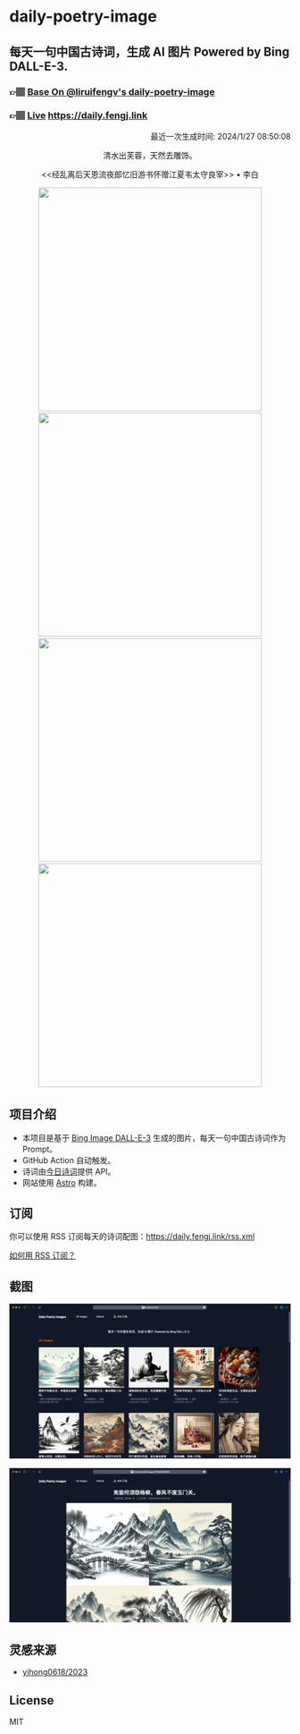 
# daily-poetry-image

## 每天一句中国古诗词，生成 AI 图片 Powered by Bing DALL-E-3.

### 👉🏽 [Base On @liruifengv's daily-poetry-image](https://github.com/liruifengv/daily-poetry-image)

### 👉🏽 [Live](https://daily.fengj.link) https://daily.fengj.link

<p align="right">
  最近一次生成时间: 2024/1/27 08:50:08
</p>
<p align="center">
清水出芙蓉，天然去雕饰。
</p>
<p align="center">
<<经乱离后天恩流夜郎忆旧游书怀赠江夏韦太守良宰>> • 李白
</p>
<p align="center">
<img src="https://tse3.mm.bing.net/th/id/OIG.9OLXlgrE1SFsF3Ym92D4" height="400" width="400" />
<img src="https://tse3.mm.bing.net/th/id/OIG.XArOPgZhqyx91QpPovFR" height="400" width="400" />
<img src="https://tse4.mm.bing.net/th/id/OIG.d7Dy.KmQe.3FTFg5tTCN" height="400" width="400" />
<img src="https://tse1.mm.bing.net/th/id/OIG.L7vT1hE.rZxQXAmbXp1d" height="400" width="400" />
</p>

## 项目介绍

-   本项目是基于 [Bing Image DALL-E-3](https://www.bing.com/images/create) 生成的图片，每天一句中国古诗词作为 Prompt。
-   GitHub Action 自动触发。
-   诗词由[今日诗词](https://www.jinrishici.com/)提供 API。
-   网站使用 [Astro](https://astro.build) 构建。

## 订阅

你可以使用 RSS 订阅每天的诗词配图：https://daily.fengj.link/rss.xml

[如何用 RSS 订阅？](https://zhuanlan.zhihu.com/p/55026716)

## 截图

![图片列表](./screenshots/Snipaste_2023-12-28_21-00-26.png)

![图片详情](./screenshots/Snipaste_2023-12-28_21-00-53.png)

## 灵感来源

-   [yihong0618/2023](https://github.com/yihong0618/2023)

## License

MIT

